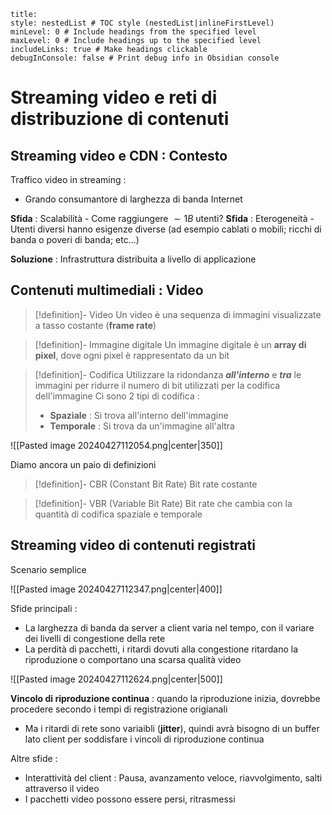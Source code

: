 ```table-of-contents
title: 
style: nestedList # TOC style (nestedList|inlineFirstLevel)
minLevel: 0 # Include headings from the specified level
maxLevel: 0 # Include headings up to the specified level
includeLinks: true # Make headings clickable
debugInConsole: false # Print debug info in Obsidian console
```
# Streaming video e reti di distribuzione di contenuti

## Streaming video e CDN : Contesto

Traffico video in streaming :
- Grando consumantore di larghezza di banda Internet

**Sfida** : Scalabilità - Come raggiungere $\sim 1B$ utenti?
**Sfida** : Eterogeneità - Utenti diversi hanno esigenze diverse (ad esempio cablati o mobili; ricchi di banda o poveri di banda; etc...)

**Soluzione** : Infrastruttura distribuita a livello di applicazione

## Contenuti multimediali : Video

>[!definition]- Video
>Un video è una sequenza di immagini visualizzate a tasso costante (**frame rate**)

>[!definition]- Immagine digitale
>Un immagine digitale è un **array di pixel**, dove ogni pixel è rappresentato da un bit

>[!definition]- Codifica
>Utilizzare la ridondanza ***all'interno*** e ***tra*** le immagini per ridurre il numero di bit utilizzati per la codifica dell'immagine
>Ci sono 2 tipi di codifica :
>- **Spaziale** : Si trova all'interno dell'immagine
>- **Temporale** : Si trova da un'immagine all'altra


![[Pasted image 20240427112054.png|center|350]]

Diamo ancora un paio di definizioni

>[!definition]- CBR (Constant Bit Rate)
>Bit rate costante

>[!definition]- VBR (Variable Bit Rate)
>Bit rate che cambia con la quantità di codifica spaziale e temporale

## Streaming video di contenuti registrati

Scenario semplice

![[Pasted image 20240427112347.png|center|400]]

Sfide principali :
- La larghezza di banda da server a client varia nel tempo, con il variare dei livelli di congestione della rete
- La perdità di pacchetti, i ritardi dovuti alla congestione ritardano la riproduzione o comportano una scarsa qualità video

![[Pasted image 20240427112624.png|center|500]]

**Vincolo di riproduzione continua** : quando la riproduzione inizia, dovrebbe procedere secondo i tempi di registrazione origianali
- Ma i ritardi di rete sono variaibli (**jitter**), quindi avrà bisogno di un buffer lato client per soddisfare i vincoli di riproduzione continua

Altre sfide :
- Interattività del client : Pausa, avanzamento veloce, riavvolgimento, salti attraverso il video
- I pacchetti video possono essere persi, ritrasmessi

